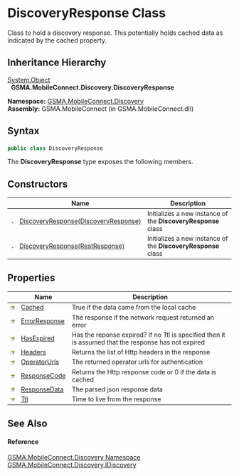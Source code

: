 DiscoveryResponse Class
=======================
Class to hold a discovery response. This potentially holds cached data as indicated by the cached property.


Inheritance Hierarchy
---------------------
[System.Object][1]  
  **GSMA.MobileConnect.Discovery.DiscoveryResponse**  

**Namespace:** [GSMA.MobileConnect.Discovery][2]  
**Assembly:** GSMA.MobileConnect (in GSMA.MobileConnect.dll)

Syntax
------

```csharp
public class DiscoveryResponse
```

The **DiscoveryResponse** type exposes the following members.


Constructors
------------

                 | Name                                      | Description                                                   
---------------- | ----------------------------------------- | ------------------------------------------------------------- 
![Public method] | [DiscoveryResponse(DiscoveryResponse)][3] | Initializes a new instance of the **DiscoveryResponse** class 
![Public method] | [DiscoveryResponse(RestResponse)][4]      | Initializes a new instance of the **DiscoveryResponse** class 


Properties
----------

                   | Name               | Description                                                                                          
------------------ | ------------------ | ---------------------------------------------------------------------------------------------------- 
![Public property] | [Cached][5]        | True if the data came from the local cache                                                           
![Public property] | [ErrorResponse][6] | The response if the network request returned an error                                                
![Public property] | [HasExpired][7]    | Has the reponse expired? If no Ttl is specified then it is assumed that the response has not expired 
![Public property] | [Headers][8]       | Returns the list of Http headers in the response                                                     
![Public property] | [OperatorUrls][9]  | The returned operator urls for authentication                                                        
![Public property] | [ResponseCode][10] | Returns the Http response code or 0 if the data is cached                                            
![Public property] | [ResponseData][11] | The parsed json response data                                                                        
![Public property] | [Ttl][12]          | Time to live from the response                                                                       


See Also
--------

#### Reference
[GSMA.MobileConnect.Discovery Namespace][2]  
[GSMA.MobileConnect.Discovery.IDiscovery][13]  

[1]: http://msdn.microsoft.com/en-us/library/e5kfa45b
[2]: ../README.md
[3]: _ctor.md
[4]: _ctor_1.md
[5]: Cached.md
[6]: ErrorResponse.md
[7]: HasExpired.md
[8]: Headers.md
[9]: OperatorUrls.md
[10]: ResponseCode.md
[11]: ResponseData.md
[12]: Ttl.md
[13]: ../IDiscovery/README.md
[14]: ../../_icons/Help.png
[Public method]: ../../_icons/pubmethod.gif "Public method"
[Public property]: ../../_icons/pubproperty.gif "Public property"